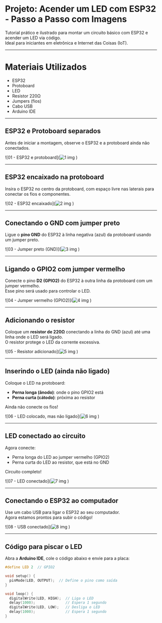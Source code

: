#  Projeto: Acender um LED com ESP32 - Passo a Passo com Imagens

Tutorial prático e ilustrado para montar um circuito básico com ESP32 e acender um LED via código.  
Ideal para iniciantes em eletrônica e Internet das Coisas (IoT).

---

#  Materiais Utilizados

- ESP32 
- Protoboard
- LED 
- Resistor 220Ω
- Jumpers (fios)
- Cabo USB
- Arduino IDE

---

## ESP32 e Protoboard separados

Antes de iniciar a montagem, observe o ESP32 e a protoboard ainda não conectados.

![01 - ESP32 e protoboard](![1 img](https://github.com/user-attachments/assets/5521b7c2-7e0c-4061-a518-3937f3423371)
)

---

##  ESP32 encaixado na protoboard

Insira o ESP32 no centro da protoboard, com espaço livre nas laterais para conectar os fios e componentes.

![02 - ESP32 encaixado](![2 img](https://github.com/user-attachments/assets/f7d46853-183e-42b3-8aa7-65a12c6bf3a9)
)

---

##  Conectando o GND com jumper preto

Ligue o **pino GND** do ESP32 à linha negativa (azul) da protoboard usando um jumper preto.

![03 - Jumper preto (GND)](![3 img](https://github.com/user-attachments/assets/80a5eaa2-95e0-4b83-8bf6-a5481b353f7c)
)

---

##  Ligando o GPIO2 com jumper vermelho

Conecte o pino **D2 (GPIO2)** do ESP32 à outra linha da protoboard com um jumper vermelho.  
Esse pino será usado para controlar o LED.

![04 - Jumper vermelho (GPIO2)](![4 img](https://github.com/user-attachments/assets/1fad64cd-9d4d-4032-ad31-babd29c4fffe)
)

---

##  Adicionando o resistor

Coloque um **resistor de 220Ω** conectando a linha do GND (azul) até uma linha onde o LED será ligado.  
O resistor protege o LED da corrente excessiva.

![05 - Resistor adicionado](![5 img](https://github.com/user-attachments/assets/e5f457f9-fabc-46fd-ade6-85f6d7320d88)
)

---

## Inserindo o LED (ainda não ligado)

Coloque o LED na protoboard:
- **Perna longa (ânodo)**: onde o pino GPIO2 está
- **Perna curta (cátodo)**: próxima ao resistor

Ainda não conecte os fios!

![06 - LED colocado, mas não ligado](![6 img](https://github.com/user-attachments/assets/9c6b0a26-6adf-4fb7-a883-2ed2e7a98e49)
)

---

## LED conectado ao circuito

Agora conecte:
- Perna longa do LED ao jumper vermelho (GPIO2)
- Perna curta do LED ao resistor, que está no GND

Circuito completo!

![07 - LED conectado](![7 img](https://github.com/user-attachments/assets/a38d7c4d-ecd0-4310-89fd-a0c630d05b2f)
)

---

## Conectando o ESP32 ao computador

Use um cabo USB para ligar o ESP32 ao seu computador.  
Agora estamos prontos para subir o código!

![08 - USB conectado](![8 img](https://github.com/user-attachments/assets/d2a67b7e-d986-4bc2-bf9e-aecd173b2689)
)

---

## Código para piscar o LED

Abra a **Arduino IDE**, cole o código abaixo e envie para a placa:

```cpp
#define LED 2  // GPIO2

void setup() {
  pinMode(LED, OUTPUT);  // Define o pino como saída
}

void loop() {
  digitalWrite(LED, HIGH);  // Liga o LED
  delay(1000);              // Espera 1 segundo
  digitalWrite(LED, LOW);   // Desliga o LED
  delay(1000);              // Espera 1 segundo
}


